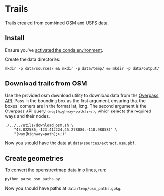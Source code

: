 # Trails

Trails created from combined OSM and USFS data.

## Install

Ensure you've [activated the conda environment](../../README.md#building-datasets).

Create the data directories:

```
mkdir -p data/sources/ && mkdir -p data/temp/ && mkdir -p data/output/
```

## Download trails from OSM

Use the provided osm download utility to download data from the [Overpass API](https://wiki.openstreetmap.org/wiki/Overpass_API). Pass in the bounding box as the first argument, ensuring that the boxes' corners are in the format lat, long. The second argument is the Overpass API query `(way[highway=path];>;)`, which selects the required ways and their nodes.

```
./../../utils/download_osm.sh \
    "43.022586,-123.417224,45.278084,-118.980589" \
    "(way[highway=path];>;)"
```

Now you should have the data at `data/sources/extract.osm.pbf`.

## Create geometries

To convert the openstreetmap data into lines, run:

```
python parse_osm_paths.py
```

Now you should have paths at `data/temp/osm_paths.gpkg`.

